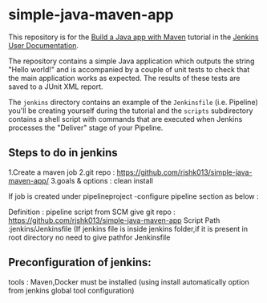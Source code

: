 # simple-java-maven-app

This repository is for the
[Build a Java app with Maven](https://jenkins.io/doc/tutorials/build-a-java-app-with-maven/)
tutorial in the [Jenkins User Documentation](https://jenkins.io/doc/).

The repository contains a simple Java application which outputs the string
"Hello world!" and is accompanied by a couple of unit tests to check that the
main application works as expected. The results of these tests are saved to a
JUnit XML report.

The `jenkins` directory contains an example of the `Jenkinsfile` (i.e. Pipeline)
you'll be creating yourself during the tutorial and the `scripts` subdirectory
contains a shell script with commands that are executed when Jenkins processes
the "Deliver" stage of your Pipeline.

Steps to do in jenkins 
----------------------
1.Create a maven job
2.git repo : https://github.com/rjshk013/simple-java-maven-app/
3.goals & options : clean install

If job is created under pipelineproject -configure pipeline section as below :

Definition : pipeline script from SCM
give git repo : https://github.com/rjshk013/simple-java-maven-app
Script Path :jenkins/Jenkinsfile (If jenkins file is inside jenkins folder,if it is present in root directory no need to give pathfor Jenkinsfile

Preconfiguration of jenkins:
--------------------------
tools : Maven,Docker must be installed (using install automatically option from jenkins global tool configuration)
